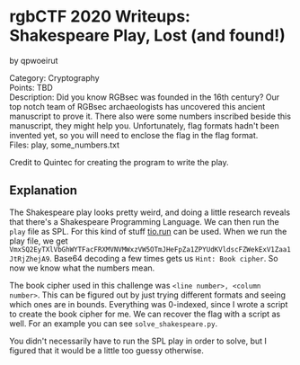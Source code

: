 # rgbCTF 2020 Writeups: Shakespeare Play, Lost (and found!)
by qpwoeirut

Category: Cryptography<br>
Points: TBD<br>
Description: Did you know RGBsec was founded in the 16th century? Our top notch team of RGBsec archaeologists has uncovered this ancient manuscript to prove it. There also were some numbers inscribed beside this manuscript, they might help you. Unfortunately, flag formats hadn't been invented yet, so you will need to enclose the flag in the flag format.<br>
Files: play, some_numbers.txt

Credit to Quintec for creating the program to write the play.

## Explanation
The Shakespeare play looks pretty weird, and doing a little research reveals that there's a Shakespeare Programming Language.
We can then run the `play` file as SPL.
For this kind of stuff [tio.run](https://tio.run/#) can be used.
When we run the play file, we get `VmxSQ2EyTXlVbGhWYTFacFRXMVNVMWxzVW5OTmJHeFpZa1ZPYUdKVldscFZWekExV1Zaa1JtRjZhejA9`.
Base64 decoding a few times gets us `Hint: Book cipher`.
So now we know what the numbers mean.

The book cipher used in this challenge was `<line number>, <column number>`.
This can be figured out by just trying different formats and seeing which ones are in bounds.
Everything was 0-indexed, since I wrote a script to create the book cipher for me.
We can recover the flag with a script as well. For an example you can see `solve_shakespeare.py`.

You didn't necessarily have to run the SPL play in order to solve, but I figured that it would be a little too guessy otherwise.